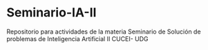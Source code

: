 # Seminario-IA-II
Repositorio para actividades de la materia Seminario de Solución de problemas de Inteligencia Artificial II
CUCEI- UDG
